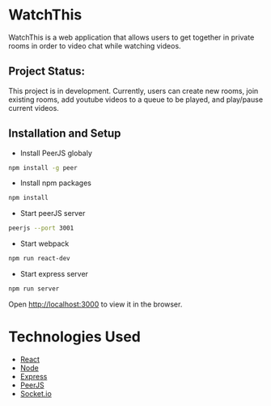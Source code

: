 # WatchThis

WatchThis is a web application that allows users to get together in private rooms in order to video chat while watching videos.

## Project Status:

This project is in development. Currently, users can create new rooms, join existing rooms, add youtube videos to a queue to be played, and play/pause current videos. 


## Installation and Setup

* Install PeerJS globaly
``` sh
npm install -g peer
```
* Install npm packages
``` sh
npm install
```
* Start peerJS server
``` sh
peerjs --port 3001
```
* Start webpack
 ``` sh
npm run react-dev
```
* Start express server
 ``` sh
npm run server
```
Open [http://localhost:3000](http://localhost:3000) to view it in the browser.

# Technologies Used

- [React](https://reactjs.org/)
- [Node](https://nodejs.org/en/)
- [Express](https://expressjs.com/)
- [PeerJS](https://peerjs.com/)
- [Socket.io](https://socket.io/)

